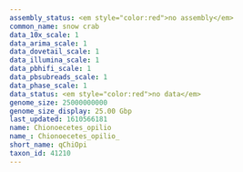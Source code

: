 ```yaml
---
assembly_status: <em style="color:red">no assembly</em>
common_name: snow crab
data_10x_scale: 1
data_arima_scale: 1
data_dovetail_scale: 1
data_illumina_scale: 1
data_pbhifi_scale: 1
data_pbsubreads_scale: 1
data_phase_scale: 1
data_status: <em style="color:red">no data</em>
genome_size: 25000000000
genome_size_display: 25.00 Gbp
last_updated: 1610566181
name: Chionoecetes_opilio
name_: Chionoecetes_opilio_
short_name: qChiOpi
taxon_id: 41210
---
```

